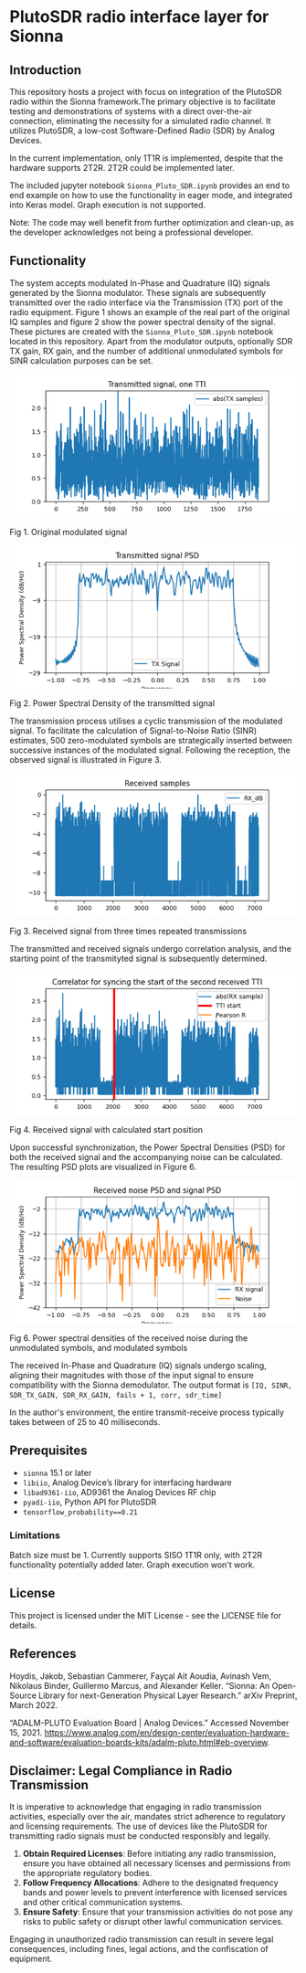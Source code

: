 # PlutoSDR radio interface layer for Sionna

## Introduction

This repository hosts a project with focus on integration of the PlutoSDR radio within the Sionna framework.The primary objective is to facilitate testing and demonstrations of systems with a direct over-the-air connection, eliminating the necessity for a simulated radio channel. It utilizes PlutoSDR, a low-cost Software-Defined Radio (SDR) by Analog Devices. 

In the current implementation, only 1T1R is implemented, despite that the hardware supports 2T2R. 2T2R could be implemented later.

The included jupyter notebook `Sionna_Pluto_SDR.ipynb` provides an end to end example on how to use the functionality in eager mode, and integrated into Keras model. Graph execution is not supported. 

Note: The code may well benefit from further optimization and clean-up, as the developer acknowledges not being a professional developer.

## Functionality

The system accepts modulated In-Phase and Quadrature (IQ) signals generated by the Sionna modulator. These signals are subsequently transmitted over the radio interface via the Transmission (TX) port of the radio equipment. Figure 1 shows an example of the real part of the original IQ samples and figure 2 show the power spectral density of the signal. These pictures are created with the `Sionna_Pluto_SDR.ipynb` notebook located in this repository. Apart from the modulator outputs, optionally SDR TX gain, RX gain, and the number of additional unmodulated symbols for SINR calculation purposes can be set.

![alt text](https://github.com/rikluost/sionna-PlutoSDR/blob/main/pics/_plot3.png) 

Fig 1. Original modulated signal

![alt text](https://github.com/rikluost/sionna-PlutoSDR/blob/main/pics/_plot5.png) 

Fig 2. Power Spectral Density of the transmitted signal

The transmission process utilises a cyclic transmission of the modulated signal. To facilitate the calculation of Signal-to-Noise Ratio (SINR) estimates, 500 zero-modulated symbols are strategically inserted between successive instances of the modulated signal. Following the reception, the observed signal is illustrated in Figure 3.

![alt text](https://github.com/rikluost/sionna-PlutoSDR/blob/main/pics/_plot1.png) 

Fig 3. Received signal from three times repeated transmissions

The transmitted and received signals undergo correlation analysis, and the starting point of the transmityted signal is subsequently determined.

![alt text](https://github.com/rikluost/sionna-PlutoSDR/blob/main/pics/_plot2.png) 

Fig 4. Received signal with calculated start position

Upon successful synchronization, the Power Spectral Densities (PSD) for both the received signal and the accompanying noise can be calculated. The resulting PSD plots are visualized in Figure 6.

![alt text](https://github.com/rikluost/sionna-PlutoSDR/blob/main/pics/_plot6.png) 

Fig 6. Power spectral densities of the received noise during the unmodulated symbols, and modulated symbols

The received In-Phase and Quadrature (IQ) signals undergo scaling, aligning their magnitudes with those of the input signal to ensure compatibility with the Sionna demodulator. The output format is `[IQ, SINR, SDR_TX_GAIN, SDR_RX_GAIN, fails + 1, corr, sdr_time]`

In the author's environment, the entire transmit-receive process typically takes between of 25 to 40 milliseconds.


## Prerequisites

- `sionna` 15.1 or later
- `libiio`, Analog Device’s library for interfacing hardware
- `libad9361-iio`, AD9361 the Analog Devices RF chip
- `pyadi-iio`, Python API for PlutoSDR
- `tensorflow_probability==0.21`


### Limitations

Batch size must be 1.
Currently supports SISO 1T1R only, with 2T2R functionality potentially added later. 
Graph execution won't work.

## License

This project is licensed under the MIT License - see the LICENSE file for details.

## References

Hoydis, Jakob, Sebastian Cammerer, Fayçal Ait Aoudia, Avinash Vem, Nikolaus Binder, Guillermo Marcus, and Alexander Keller. “Sionna: An Open-Source Library for next-Generation Physical Layer Research.” arXiv Preprint, March 2022.

“ADALM-PLUTO Evaluation Board | Analog Devices.” Accessed November 15, 2021. https://www.analog.com/en/design-center/evaluation-hardware-and-software/evaluation-boards-kits/adalm-pluto.html#eb-overview.



## Disclaimer: Legal Compliance in Radio Transmission

It is imperative to acknowledge that engaging in radio transmission activities, especially over the air, mandates strict adherence to regulatory and licensing requirements. The use of devices like the PlutoSDR for transmitting radio signals must be conducted responsibly and legally.

1. **Obtain Required Licenses**: Before initiating any radio transmission, ensure you have obtained all necessary licenses and permissions from the appropriate regulatory bodies.
2. **Follow Frequency Allocations**: Adhere to the designated frequency bands and power levels to prevent interference with licensed services and other critical communication systems.
3. **Ensure Safety**: Ensure that your transmission activities do not pose any risks to public safety or disrupt other lawful communication services.

Engaging in unauthorized radio transmission can result in severe legal consequences, including fines, legal actions, and the confiscation of equipment.


